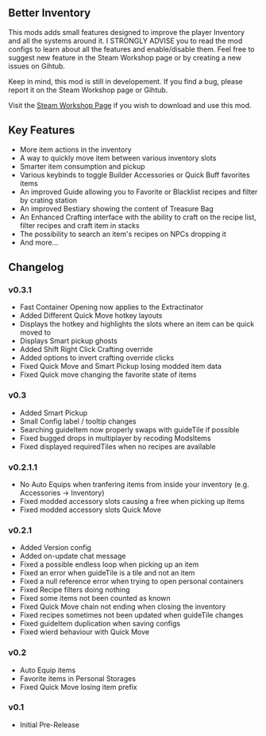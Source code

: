 ## Better Inventory

This mods adds small features designed to improve the player Inventory and all the systems around it.
I STRONGLY ADVISE you to read the mod configs to learn about all the features and enable/disable them.
Feel free to suggest new feature in the Steam Workshop page or by creating a new issues on Gihtub. 

Keep in mind, this mod is still in developement. If you find a bug, please report it on the Steam Workshop page or Gihtub.

Visit the [Steam Workshop Page](https://steamcommunity.com/sharedfiles/filedetails/?id=3074374647) if you wish to download and use this mod.


## Key Features
 - More item actions in the inventory
 - A way to quickly move item between various inventory slots
 - Smarter item consumption and pickup
 - Various keybinds to toggle Builder Accessories or Quick Buff favorites items
 - An improved Guide allowing you to Favorite or Blacklist recipes and filter by crating station
 - An improved Bestiary showing the content of Treasure Bag 
 - An Enhanced Crafting interface with the ability to craft on the recipe list, filter recipes and craft item in stacks 
 - The possibility to search an item's recipes on NPCs dropping it
 - And more...


## Changelog

### v0.3.1
- Fast Container Opening now applies to the Extractinator
- Added Different Quick Move hotkey layouts
- Displays the hotkey and highlights the slots where an item can be quick moved to
- Displays Smart pickup ghosts
- Added Shift Right Click Crafting override
- Added options to invert crafting override clicks 
- Fixed Quick Move and Smart Pickup losing modded item data
- Fixed Quick move changing the favorite state of items

### v0.3
- Added Smart Pickup
- Small Config label / tooltip changes
- Searching guideItem now properly swaps with guideTile if possible
- Fixed bugged drops in multiplayer by recoding ModsItems
- Fixed displayed requiredTiles when no recipes are available

### v0.2.1.1
- No Auto Equips when tranfering items from inside your inventory (e.g. Accessories -> Inventory)
- Fixed modded accessory slots causing a free when picking up items
- Fixed modded accessory slots Quick Move

### v0.2.1
- Added Version config
- Added on-update chat message
- Fixed a possible endless loop when picking up an item
- Fixed an error when guideTile is a tile and not an item			
- Fixed a null reference error when trying to open personal containers
- Fixed Recipe filters doing nothing
- Fixed some items not been counted as known
- Fixed Quick Move chain not ending when closing the inventory
- Fixed recipes sometimes not been updated when guideTile changes
- Fixed guideItem duplication when saving configs
- Fixed wierd behaviour with Quick Move

### v0.2
- Auto Equip items
- Favorite items in Personal Storages
- Fixed Quick Move losing item prefix

### v0.1
- Initial Pre-Release